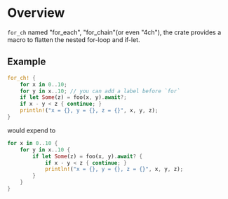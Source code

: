 # Overview

`for_ch` named "for_each", "for_chain"(or even "4ch"), the crate provides a macro to flatten the nested for-loop and if-let.



## Example

```rust
for_ch! {
    for x in 0..10; 
    for y in x..10; // you can add a label before `for`
    if let Some(z) = foo(x, y).await?;
    if x - y < z { continue; }
    println!("x = {}, y = {}, z = {}", x, y, z);
}
```

would expend to

```rust
for x in 0..10 {
    for y in x..10 {
        if let Some(z) = foo(x, y).await? {
            if x - y < z { continue; }
            println!("x = {}, y = {}, z = {}", x, y, z);
        }
    }
}
```


